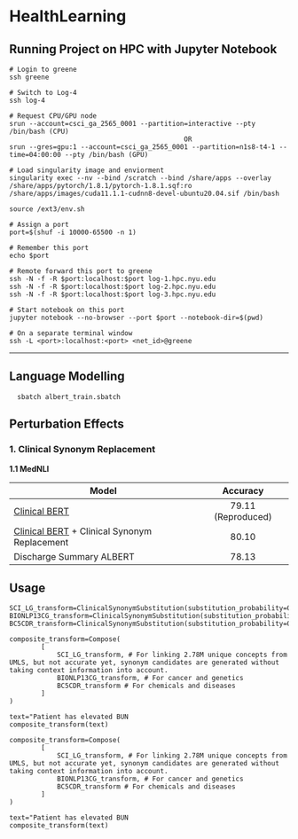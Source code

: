 # HealthLearning

## Running Project on HPC with Jupyter Notebook

```
# Login to greene
ssh greene

# Switch to Log-4
ssh log-4

# Request CPU/GPU node
srun --account=csci_ga_2565_0001 --partition=interactive --pty /bin/bash (CPU)
                                            OR
srun --gres=gpu:1 --account=csci_ga_2565_0001 --partition=n1s8-t4-1 --time=04:00:00 --pty /bin/bash (GPU)

# Load singularity image and enviorment
singularity exec --nv --bind /scratch --bind /share/apps --overlay /share/apps/pytorch/1.8.1/pytorch-1.8.1.sqf:ro /share/apps/images/cuda11.1.1-cudnn8-devel-ubuntu20.04.sif /bin/bash

source /ext3/env.sh

# Assign a port
port=$(shuf -i 10000-65500 -n 1)

# Remember this port
echo $port

# Remote forward this port to greene
ssh -N -f -R $port:localhost:$port log-1.hpc.nyu.edu
ssh -N -f -R $port:localhost:$port log-2.hpc.nyu.edu
ssh -N -f -R $port:localhost:$port log-3.hpc.nyu.edu

# Start notebook on this port
jupyter notebook --no-browser --port $port --notebook-dir=$(pwd)

# On a separate terminal window
ssh -L <port>:localhost:<port> <net_id>@greene
```

---

## Language Modelling
```
  sbatch albert_train.sbatch
```

## Perturbation Effects

### 1. Clinical Synonym Replacement

**1.1 MedNLI**

| Model        |  Accuracy | 
| ------------- |:-------------:|
| [Clinical BERT](https://arxiv.org/pdf/1904.03323.pdf) | 79.11 (Reproduced) |
| [Clinical BERT](https://arxiv.org/pdf/1904.03323.pdf) + Clinical Synonym Replacement | 80.10 |
| Discharge Summary ALBERT | 78.13 |


## Usage
```
SCI_LG_transform=ClinicalSynonymSubstitution(substitution_probability=0.3,p=0.3,scispacy_entity_model="en_ner_bionlp13cg_md") 
BIONLP13CG_transform=ClinicalSynonymSubstitution(substitution_probability=0.7,p=0.7,scispacy_entity_model="en_ner_bionlp13cg_md")
BC5CDR_transform=ClinicalSynonymSubstitution(substitution_probability=0.7,p=0.7,scispacy_entity_model="en_ner_bionlp13cg_md")

composite_transform=Compose(
        [
            SCI_LG_transform, # For linking 2.78M unique concepts from UMLS, but not accurate yet, synonym candidates are generated without taking context information into account.
            BIONLP13CG_transform, # For cancer and genetics
            BC5CDR_transform # For chemicals and diseases
        ]
)

text="Patient has elevated BUN
composite_transform(text)

composite_transform=Compose(
        [
            SCI_LG_transform, # For linking 2.78M unique concepts from UMLS, but not accurate yet, synonym candidates are generated without taking context information into account.
            BIONLP13CG_transform, # For cancer and genetics
            BC5CDR_transform # For chemicals and diseases
        ]
)

text="Patient has elevated BUN
composite_transform(text)
```
